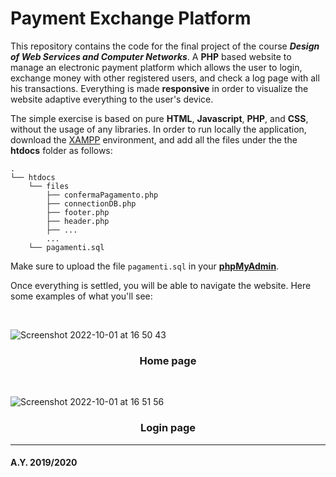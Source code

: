 # **Payment Exchange Platform**

This repository contains the code for the final project of the course ***Design of Web Services and Computer Networks***. A **PHP** based website to manage an electronic payment platform which allows the user to login, exchange money with other registered users, and check a log page with all his transactions. Everything is made **responsive** in order to visualize the website adaptive everything to the user's device.

The simple exercise is based on pure **HTML**, **Javascript**, **PHP**, and **CSS**, without the usage of any libraries. In order to run locally the application, download the [XAMPP](https://www.apachefriends.org/index.html) environment, and add all the files under the the **htdocs** folder as follows:

```
.
└── htdocs
    └── files
        ├── confermaPagamento.php
        ├── connectionDB.php
        ├── footer.php
        ├── header.php
        ├── ...
        ...
    └── pagamenti.sql
```
Make sure to upload the file ```pagamenti.sql``` in your [**phpMyAdmin**](http://localhost/phpmyadmin).

Once everything is settled, you will be able to navigate the website. Here some examples of what you'll see:

<br>

![Screenshot 2022-10-01 at 16 50 43](https://user-images.githubusercontent.com/91372049/193415831-c10dc93d-df55-4b0a-9762-33b054eeba7d.png)
<div align="center"> <h3>Home page</h3> </div>

<br>

![Screenshot 2022-10-01 at 16 51 56](https://user-images.githubusercontent.com/91372049/193415908-8af1528d-a4d6-4839-8126-d5674cb72d69.png)
<div align="center"> <h3>Login page</h3> </div>

---
<h4>A.Y. 2019/2020</h4>
